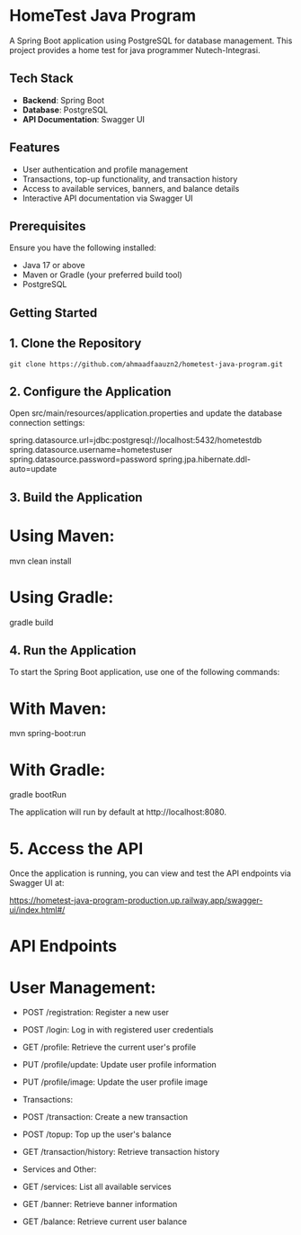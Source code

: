 # HomeTest Java Program

A Spring Boot application using PostgreSQL for database management. This project provides a home test for java programmer Nutech-Integrasi.

## Tech Stack

- **Backend**: Spring Boot
- **Database**: PostgreSQL
- **API Documentation**: Swagger UI

## Features

- User authentication and profile management
- Transactions, top-up functionality, and transaction history
- Access to available services, banners, and balance details
- Interactive API documentation via Swagger UI

## Prerequisites

Ensure you have the following installed:

- Java 17 or above
- Maven or Gradle (your preferred build tool)
- PostgreSQL

## Getting Started

## 1. Clone the Repository

```
git clone https://github.com/ahmaadfaauzn2/hometest-java-program.git
```

## 2. Configure the Application

Open src/main/resources/application.properties and update the database connection settings:

spring.datasource.url=jdbc:postgresql://localhost:5432/hometestdb
spring.datasource.username=hometestuser
spring.datasource.password=password
spring.jpa.hibernate.ddl-auto=update

## 3. Build the Application

# Using Maven:

mvn clean install

# Using Gradle:

gradle build

## 4. Run the Application

To start the Spring Boot application, use one of the following commands:

# With Maven:

mvn spring-boot:run

# With Gradle:

gradle bootRun

The application will run by default at http://localhost:8080.

# 5. Access the API
Once the application is running, you can view and test the API endpoints via Swagger UI at:

https://hometest-java-program-production.up.railway.app/swagger-ui/index.html#/

# API Endpoints
# User Management:

- POST /registration: Register a new user
- POST /login: Log in with registered user credentials
- GET /profile: Retrieve the current user's profile
- PUT /profile/update: Update user profile information
- PUT /profile/image: Update the user profile image
- Transactions:

- POST /transaction: Create a new transaction
- POST /topup: Top up the user's balance
- GET /transaction/history: Retrieve transaction history
- Services and Other:

- GET /services: List all available services
- GET /banner: Retrieve banner information
- GET /balance: Retrieve current user balance



